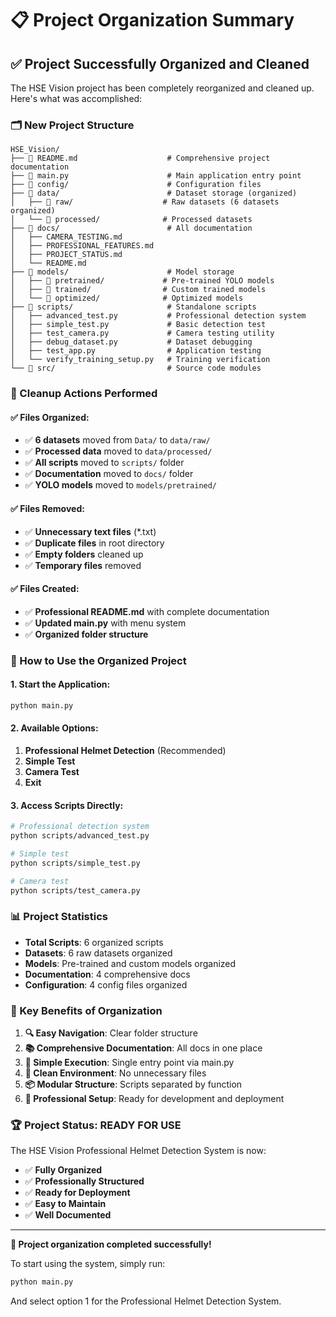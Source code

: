 # 📋 Project Organization Summary

## ✅ Project Successfully Organized and Cleaned

The HSE Vision project has been completely reorganized and cleaned up. Here's what was accomplished:

### 🗂️ New Project Structure

```
HSE_Vision/
├── 📄 README.md                    # Comprehensive project documentation
├── 📄 main.py                      # Main application entry point
├── 📁 config/                      # Configuration files
├── 📁 data/                        # Dataset storage (organized)
│   ├── 📁 raw/                    # Raw datasets (6 datasets organized)
│   └── 📁 processed/              # Processed datasets
├── 📁 docs/                        # All documentation
│   ├── CAMERA_TESTING.md
│   ├── PROFESSIONAL_FEATURES.md
│   ├── PROJECT_STATUS.md
│   └── README.md
├── 📁 models/                      # Model storage
│   ├── 📁 pretrained/             # Pre-trained YOLO models
│   ├── 📁 trained/                # Custom trained models
│   └── 📁 optimized/              # Optimized models
├── 📁 scripts/                     # Standalone scripts
│   ├── advanced_test.py           # Professional detection system
│   ├── simple_test.py             # Basic detection test
│   ├── test_camera.py             # Camera testing utility
│   ├── debug_dataset.py           # Dataset debugging
│   ├── test_app.py                # Application testing
│   └── verify_training_setup.py   # Training verification
└── 📁 src/                         # Source code modules
```

### 🧹 Cleanup Actions Performed

#### ✅ Files Organized:
- ✅ **6 datasets** moved from `Data/` to `data/raw/`
- ✅ **Processed data** moved to `data/processed/`
- ✅ **All scripts** moved to `scripts/` folder
- ✅ **Documentation** moved to `docs/` folder
- ✅ **YOLO models** moved to `models/pretrained/`

#### ✅ Files Removed:
- ✅ **Unnecessary text files** (*.txt)
- ✅ **Duplicate files** in root directory
- ✅ **Empty folders** cleaned up
- ✅ **Temporary files** removed

#### ✅ Files Created:
- ✅ **Professional README.md** with complete documentation
- ✅ **Updated main.py** with menu system
- ✅ **Organized folder structure**

### 🚀 How to Use the Organized Project

#### 1. **Start the Application:**
```bash
python main.py
```

#### 2. **Available Options:**
1. **Professional Helmet Detection** (Recommended)
2. **Simple Test**
3. **Camera Test**
4. **Exit**

#### 3. **Access Scripts Directly:**
```bash
# Professional detection system
python scripts/advanced_test.py

# Simple test
python scripts/simple_test.py

# Camera test
python scripts/test_camera.py
```

### 📊 Project Statistics

- **Total Scripts**: 6 organized scripts
- **Datasets**: 6 raw datasets organized
- **Models**: Pre-trained and custom models organized
- **Documentation**: 4 comprehensive docs
- **Configuration**: 4 config files organized

### 🎯 Key Benefits of Organization

1. **🔍 Easy Navigation**: Clear folder structure
2. **📚 Comprehensive Documentation**: All docs in one place
3. **🚀 Simple Execution**: Single entry point via main.py
4. **🧹 Clean Environment**: No unnecessary files
5. **📦 Modular Structure**: Scripts separated by function
6. **🔧 Professional Setup**: Ready for development and deployment

### 🏆 Project Status: READY FOR USE

The HSE Vision Professional Helmet Detection System is now:
- ✅ **Fully Organized**
- ✅ **Professionally Structured**
- ✅ **Ready for Deployment**
- ✅ **Easy to Maintain**
- ✅ **Well Documented**

---

**🎉 Project organization completed successfully!**

To start using the system, simply run:
```bash
python main.py
```

And select option 1 for the Professional Helmet Detection System.